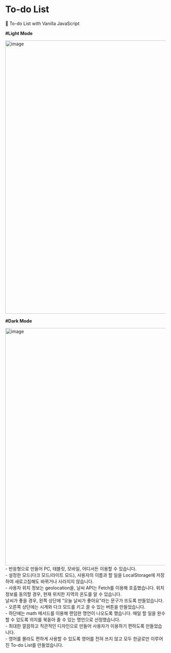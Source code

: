 # To-do List
📑 To-do List with Vanilla JavaScript
<br>

**#Light Mode**

<img width="859" alt="image" src="https://user-images.githubusercontent.com/108778921/190899640-83dc5e76-a9a7-40d3-aa90-8790bf854554.png">

<br>

**#Dark Mode**

<img width="746" alt="image" src="https://user-images.githubusercontent.com/108778921/190899928-a9e5ae08-6d22-4d46-9b0f-d8c7ba618d33.png">

<br>
- 반응형으로 만들어 PC, 태블릿, 모바일, 어디서든 이용할 수 있습니다.<br>
- 설정한 모드(다크 모드/라이트 모드), 사용자의 이름과 할 일을 LocalStorage에 저장하여 새로고침해도 바뀌거나 사라지지 않습니다.<br>
- 사용자 위치 정보는 geolocation을, 날씨 API는 Fetch를 이용해 호출했습니다. 위치 정보를 동의할 경우, 현재 위치한 지역의 온도를 알 수 있습니다.<br>
  날씨가 좋을 경우, 왼쪽 상단에 “오늘 날씨가 좋아요”라는 문구가 뜨도록 만들었습니다.<br>
- 오른쪽 상단에는 시계와 다크 모드를 키고 끌 수 있는 버튼을 만들었습니다.<br>
- 하단에는 math 메서드를 이용해 랜덤한 명언이 나오도록 했습니다. 매일 할 일을 완수할 수 있도록 의지를 북돋아 줄 수 있는 명언으로 선정했습니다.<br>
- 최대한 깔끔하고 직관적인 디자인으로 만들어 사용자가 이용하기 편하도록 만들었습니다.<br>
- 영어를 몰라도 편하게 사용할 수 있도록 영어를 전혀 쓰지 않고 모두 한글로만 이루어진 To-do List를 만들었습니다.<br>
